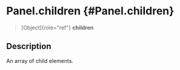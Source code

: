 Panel.children {#Panel.children}
==============

> [Object]{role="ref"} **children**

Description
-----------

An array of child elements.
